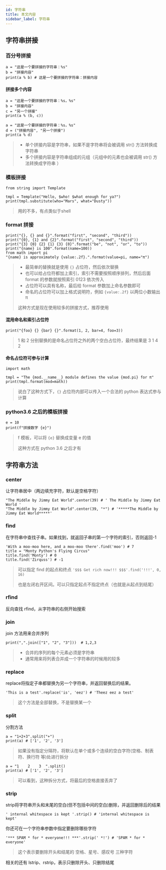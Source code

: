 ```yaml
---
id: 字符串
title: 本文内容
sidebar_label: 字符串
---
```




## 字符串拼接

### 百分号拼接

```
a = "这是一个要拼接的字符串：%s"
b = "拼接内容"
print(a % b) # 这是一个要拼接的字符串：拼接内容
```

#### 拼接多个内容

```
a = "这是一个要拼接的字符串：%s，%s"
b = "拼接内容"
c = "另一个拼接"
print(a % (b, c))

a = "这是一个要拼接的字符串：%s，%s"
d = ("拼接内容", "另一个拼接")
print(a % d)
```

> - 单个拼接内容是字符串，如果不是字符串将会被调用 str() 方法转换成字符串
> - 多个拼接内容是字符串组成的元组（元组中的元素也会被调用 str() 方法转换成字符串 ）

### 模板拼接

```
from string import Template

tmpl = Template("Hello, $who! $what enough for ya?")
print(tmpl.substitute(who="Mars", what="Dusty"))
```

> 用的不多，有点类似于shell

### format 拼接

```
print("{}, {} and {}".format("first", "second", "third"))
print("{0}, {1} and {2}".format("first", "second", "third"))
print("{3} {0} {2} {1} {3} {0}".format("be", "not", "or", "to"))
print("{name} is 100".format(name=100))
from math import pi
"{name} is approximately {value:.2f}.".format(value=pi, name="π")
```

> - 最简单的替换就是使用 `{}` 占位符，然后依次替换
> - 也可以给占位符都加上索引，索引不需要按照顺序排列，然后后面 format 的参数就按照索引 0123 依次传入
> - 占位符可以具有名称，最后给 format 参数加上命名参数即可
> - 命名的占位符可以加上格式说明符，例如 `{value:.2f}` 以两位小数输出 π
>
> 这种方式是现在使用较多的拼接方式，推荐使用

#### 混用命名和索引占位符

```
print("{foo} {} {bar} {}".format(1, 2, bar=4, foo=3))
```

> 1 和 2 分别替换的是命名占位符之外的两个空白占位符，最终结果是 3 1 4 2

#### 命名占位符可参与计算

```
import math

tmpl = "The {mod.__name__} module defines the value {mod.pi} for π"
print(tmpl.format(mod=math))
```

> 说白了这种方式下，`{}` 占位符内部可以传入一个合法的 python 表达式参与计算

### python3.6 之后的模板拼接

```
e = 10
print(f"拼接数字 {e}")
```

> f 模板，可以将 `{e}` 替换成变量 e 的值
>
> 这种方式在 python 3.6 之后才有



## 字符串方法

### center

让字符串居中（两边填充字符，默认是空格字符）

```
"The Middle by Jimmy Eat World".center(39) # ' The Middle by Jimmy Eat World '
"The Middle by Jimmy Eat World".center(39, "*") # '*****The Middle by Jimmy Eat World*****'
```

### find

在字符串中查找子串。如果找到，就返回子串的第一个字符的索引，否则返回-1

```
'With a moo-moo here, and a moo-moo there'.find('moo') # 7
title = "Monty Python's Flying Circus"
title.find('Monty') # 0
title.find('Zirquss') # -1
```

> 可以指定 find 的起点和终点 `'$$$ Get rich now!!! $$$'.find('!!!', 0, 16)`
>
> 也是左闭右开区间。可以只指定起点不指定终点（也就是从起点到结尾）

### rfind

反向查找 rfind，从字符串的右侧开始搜索

### join

join 方法用来合并序列

```
print(",".join(["1", "2", "3"]))  # 1,2,3
```

> - 合并的序列的每个元素必须是字符串
> - 通常用来将列表合并成一个字符串的时候用的较多

### replace

replace将指定子串都替换为另一个字符串，并返回替换后的结果。

```
'This is a test'.replace('is', 'eez') # 'Theez eez a test'
```

> 这个方法是全部替换，不是替换某一个

### split

分割方法

```
a = "1+2+3".split("+")
print(a) # ['1', '2', '3']
```

> 如果没有指定分隔符，将默认在单个或多个连续的空白字符(空格、制表符、换行符 等)处进行拆分

```
a = "1    2    3  ".split()
print(a) # ['1', '2', '3']
```

> 可以看到，这种拆分方式，将最后的空格直接丢弃了

### strip

strip将字符串开头和末尾的空白(但不包括中间的空白)删除，并返回删除后的结果

```
' internal whitespace is kept '.strip() # 'internal whitespace is kept'
```

你还可在一个字符串参数中指定要删除哪些字符

```
'*** SPAM * for * everyone!!! ***'.strip(' *!') # 'SPAM * for * everyone'
```

> 这个表示要删除开头和结尾的 空格、星号、感叹号 三种字符

相关的还有 lstrip、rstrip，表示只删除开头、只删除结尾

